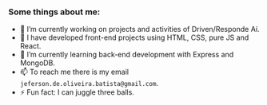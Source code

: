 ### Some things about me:

- 🔭 I’m currently working on projects and activities of Driven/Responde Aí.
- 🌱 I have developed front-end projects using HTML, CSS, pure JS and React.
- 🌱 I’m currently learning back-end development with Express and MongoDB.
- 📫 To reach me there is my email `jeferson.de.oliveira.batista@gmail.com`.
- ⚡ Fun fact: I can juggle three balls.
